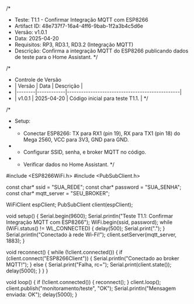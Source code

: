 /*
 * Teste: T1.1 - Confirmar Integração MQTT com ESP8266
 * Artifact ID: 48e737f7-16a4-4ff6-9bab-1f2a3b4c5d6e
 * Versão: v1.0.1
 * Data: 2025-04-20
 * Requisitos: RP3, RD3.1, RD3.2 (Integração MQTT)
 * Descrição: Confirma a integração MQTT do ESP8266 publicando dados de teste para o Home Assistant.
 */

/*
 * Controle de Versão
 * | Versão | Data       | Descrição                                      |
 * |--------|------------|------------------------------------------------|
 * | v1.0.1 | 2025-04-20 | Código inicial para teste T1.1.                |
 */

/*
 * Setup:
 * - Conectar ESP8266: TX para RX1 (pin 19), RX para TX1 (pin 18) do Mega 2560, VCC para 3V3, GND para GND.
 * - Configurar SSID, senha, e broker MQTT no código.
 * - Verificar dados no Home Assistant.
 */

#include <ESP8266WiFi.h>
#include <PubSubClient.h>

const char* ssid = "SUA_REDE";
const char* password = "SUA_SENHA";
const char* mqtt_server = "SEU_BROKER";

WiFiClient espClient;
PubSubClient client(espClient);

void setup() {
  Serial.begin(9600);
  Serial.println("Teste T1.1: Confirmar Integração MQTT com ESP8266");
  WiFi.begin(ssid, password);
  while (WiFi.status() != WL_CONNECTED) {
    delay(500);
    Serial.print(".");
  }
  Serial.println("Conectado à rede Wi-Fi!");
  client.setServer(mqtt_server, 1883);
}

void reconnect() {
  while (!client.connected()) {
    if (client.connect("ESP8266Client")) {
      Serial.println("Conectado ao broker MQTT!");
    } else {
      Serial.print("Falha, rc=");
      Serial.print(client.state());
      delay(5000);
    }
  }
}

void loop() {
  if (!client.connected()) {
    reconnect();
  }
  client.loop();
  client.publish("monitoramento/teste", "OK");
  Serial.println("Mensagem enviada: OK");
  delay(5000);
}
